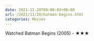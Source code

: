 ```yaml
---
date: 2021-11-20T00:00:03+00:00
url: /2021/11/20/batman-begins.html
categories: Movies
---
```

Watched Batman Begins (2005) - ★★★




